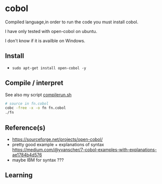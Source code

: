 # cobol 

Compiled language,in order to run the code you must install cobol. 

I have only tested with open-cobol on ubuntu. 

I don't know if it is availble on Windows. 

## Install  
* `sudo apt-get install open-cobol -y` 

## Compile / interpret
See also my script [compilerun.sh](compilerun.sh)

```bash
# source in fn.cobol
cobc -free -x -o fn fn.cobol
./fn
```
## Reference(s)
* https://sourceforge.net/projects/open-cobol/
* pretty good example + explanations of syntax  https://medium.com/@yvanscher/7-cobol-examples-with-explanations-ae1784b4d576
* maybe IBM for syntax ???

## Learning
